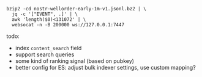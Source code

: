 ```
bzip2 -cd nostr-wellorder-early-1m-v1.jsonl.bz2 | \
  jq -c '["EVENT", .]' | \
  awk 'length($0)<131072' | \
  websocat -n -B 200000 ws://127.0.0.1:7447
```

todo:

* index `content_search` field
* support search queries
* some kind of ranking signal (based on pubkey)
* better config for ES: adjust bulk indexer settings, use custom mapping?
